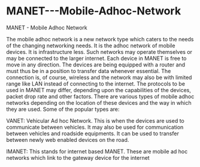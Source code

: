 # MANET---Mobile-Adhoc-Network
MANET - Mobile Adhoc Network


The mobile adhoc network is a new network type which caters to the needs of the changing networking needs. It is the adhoc network of mobile devices. It is infrastructure less. Such networks may operate themselves or may be connected to the larger internet. Each device in MANET is free to move in any direction. The devices are being equipped with a router and must thus be in a position to transfer data whenever essential. The connection is, of course, wireless and the network may also be with limited range like LAN instead of connecting to the internet. The protocols to be used in MANET may differ, depending upon the capabilities of the devices, packet drop rate and other factors. There are various types of mobile adhoc networks depending on the location of these devices and the way in which they are used. Some of the popular types are:


VANET: Vehicular Ad hoc Network. This is when the devices are used to communicate between vehicles. It may also be used for communication between vehicles and roadside equipments. It can be used to transfer between newly web enabled devices on the road.


IMANET: This stands for internet based MANET. These are mobile ad hoc networks which link to the gateway device for the internet
